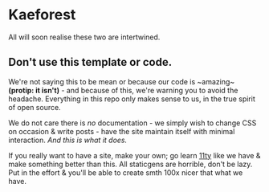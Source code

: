 Kaeforest
=================

All will soon realise these two are intertwined.

## Don't use this template or code.

We're not saying this to be mean or because our code is ~amazing~ **(protip: it isn't)** -
and because of this, we're warning you to avoid the headache.
Everything in this repo only makes sense to us, in the true spirit of open source.

We do not care there is *no* documentation - we simply wish to change CSS on occasion
& write posts - have the site maintain itself with minimal interaction.
*And this is what it does.*

If you really want to have a site, make your own; go learn [11ty](https://11ty.dev) like we have
& make something better than this.
All staticgens are horrible, don't be lazy.
Put in the effort & you'll be able to create smth 100x nicer that what we have.

